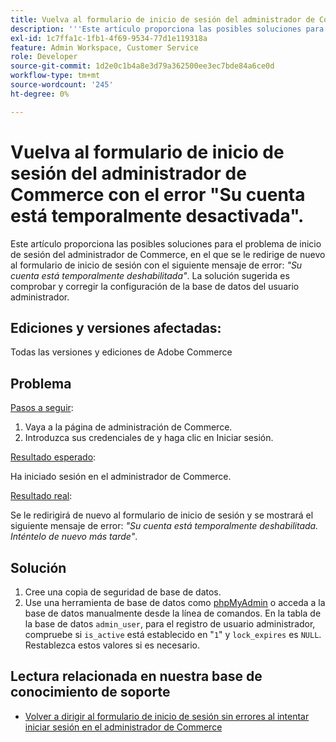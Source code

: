 ```yaml
---
title: Vuelva al formulario de inicio de sesión del administrador de Commerce con el error "Su cuenta está temporalmente desactivada".
description: '''Este artículo proporciona las posibles soluciones para el problema de inicio de sesión del administrador de Commerce, en el que se le redirige de nuevo al formulario de inicio de sesión con el siguiente mensaje de error: *"Su cuenta está temporalmente desactivada"*. La solución sugerida es comprobar y corregir la configuración de la base de datos de usuario administrador.'
exl-id: 1c7ffa1c-1fb1-4f69-9534-77d1e119318a
feature: Admin Workspace, Customer Service
role: Developer
source-git-commit: 1d2e0c1b4a8e3d79a362500ee3ec7bde84a6ce0d
workflow-type: tm+mt
source-wordcount: '245'
ht-degree: 0%

---
```


# Vuelva al formulario de inicio de sesión del administrador de Commerce con el error &quot;Su cuenta está temporalmente desactivada&quot;.

Este artículo proporciona las posibles soluciones para el problema de inicio de sesión del administrador de Commerce, en el que se le redirige de nuevo al formulario de inicio de sesión con el siguiente mensaje de error: *&quot;Su cuenta está temporalmente deshabilitada&quot;*. La solución sugerida es comprobar y corregir la configuración de la base de datos del usuario administrador.

## Ediciones y versiones afectadas:

Todas las versiones y ediciones de Adobe Commerce

## Problema

<u>Pasos a seguir</u>:

1. Vaya a la página de administración de Commerce.
1. Introduzca sus credenciales de y haga clic en Iniciar sesión.

<u>Resultado esperado</u>:

Ha iniciado sesión en el administrador de Commerce.

<u>Resultado real</u>:

Se le redirigirá de nuevo al formulario de inicio de sesión y se mostrará el siguiente mensaje de error: *&quot;Su cuenta está temporalmente deshabilitada. Inténtelo de nuevo más tarde&quot;*.

## Solución

1. Cree una copia de seguridad de base de datos.
1. Use una herramienta de base de datos como [phpMyAdmin](https://devdocs.magento.com/guides/v2.2/install-gde/prereq/optional.html#install-optional-phpmyadmin) o acceda a la base de datos manualmente desde la línea de comandos. En la tabla de la base de datos `admin_user`, para el registro de usuario administrador, compruebe si `is_active` está establecido en &quot;`1`&quot; y `lock_expires` es `NULL`. Restablezca estos valores si es necesario.

## Lectura relacionada en nuestra base de conocimiento de soporte

* [Volver a dirigir al formulario de inicio de sesión sin errores al intentar iniciar sesión en el administrador de Commerce](/help/troubleshooting/miscellaneous/login-redirect-when-trying-to-login-to-magento-admin.md)
